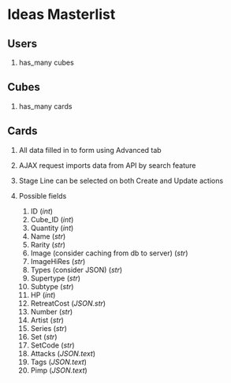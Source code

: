 # Ideas Masterlist  

## Users  

1. has_many cubes

## Cubes  

1. has_many cards

## Cards  

1. All data filled in to form using Advanced tab
2. AJAX request imports data from API by search feature
3. Stage Line can be selected on both Create and Update actions
4. Possible fields  

    1. ID (*int*)
    2. Cube_ID (*int*)
    3. Quantity (*int*)
    4. Name (*str*)
    5. Rarity (*str*)
    6. Image (consider caching from db to server) (*str*)
    7. ImageHiRes (*str*)
    8. Types (consider JSON) (*str*)
    9. Supertype (*str*)
    10. Subtype (*str*)
    11. HP (*int*)
    12. RetreatCost (*JSON.str*)
    13. Number (*str*)
    14. Artist (*str*)
    15. Series (*str*)
    16. Set (*str*)
    17. SetCode (*str*)
    18. Attacks (*JSON.text*)
    19. Tags (*JSON.text*)
    20. Pimp (*JSON.text*)
